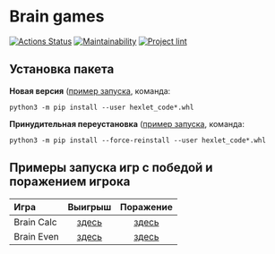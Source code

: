 # Brain games

[![Actions Status](https://github.com/taa2021/python-project-lvl1/workflows/hexlet-check/badge.svg)](https://github.com/taa2021/python-project-lvl1/actions)
[![Maintainability](https://api.codeclimate.com/v1/badges/a99a88d28ad37a79dbf6/maintainability)](https://codeclimate.com/github/codeclimate/codeclimate/maintainability)
[![Project lint](https://github.com/taa2021/python-project-lvl1/actions/workflows/project-lint.yml/badge.svg?branch=main)](https://github.com/taa2021/python-project-lvl1/actions/workflows/project-lint.yml)

## Установка пакета

**Новая версия** ([пример запуска](https://asciinema.org/a/3TcJvshWatDwPEIFaMJggSdp4), команда:
```
python3 -m pip install --user hexlet_code*.whl
```

**Принудительная переустановка** ([пример запуска](https://asciinema.org/a/mb1j7QCRHShjdm8FblXaGuaxj), команда:
```
python3 -m pip install --force-reinstall --user hexlet_code*.whl
```

## Примеры запуска игр с победой и поражением игрока


| Игра | Выигрыш | Поражение |
| :---         |     :---:      |    :---:   |
| Brain Calc   | [здесь](https://asciinema.org/a/56rr2tdOZjlLXKmra5JwlPEvw) | [здесь](https://asciinema.org/a/oz41FjWbUBynVxZNXK1TaouS3) |
| Brain Even   | [здесь](https://asciinema.org/a/s7xRDpPTdIb2QhudCDI7Cad6G) | [здесь](https://asciinema.org/a/z7fffIzgVNPE0x0DyplOb7xoE) |
